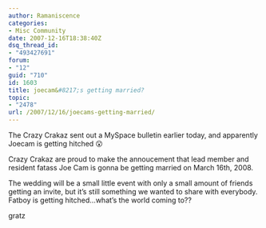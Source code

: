 ```yaml
---
author: Ramaniscence
categories:
- Misc Community
date: 2007-12-16T18:38:40Z
dsq_thread_id:
- "493427691"
forum:
- "12"
guid: "710"
id: 1603
title: joecam&#8217;s getting married?
topic:
- "2478"
url: /2007/12/16/joecams-getting-married/
---
```


The Crazy Crakaz sent out a MySpace bulletin earlier today, and apparently Joecam is getting hitched 😮

<div class="quoted-text">
  Crazy Crakaz are proud to make the annoucement that lead member and resident fatass Joe Cam is gonna be getting married on March 16th, 2008.</p> 
  
  <p>
    The wedding will be a small little event with only a small amount of friends getting an invite, but it&#8217;s still something we wanted to share with everybody.<br /> Fatboy is getting hitched&#8230;what&#8217;s the world coming to??
  </p>
</div>

gratz